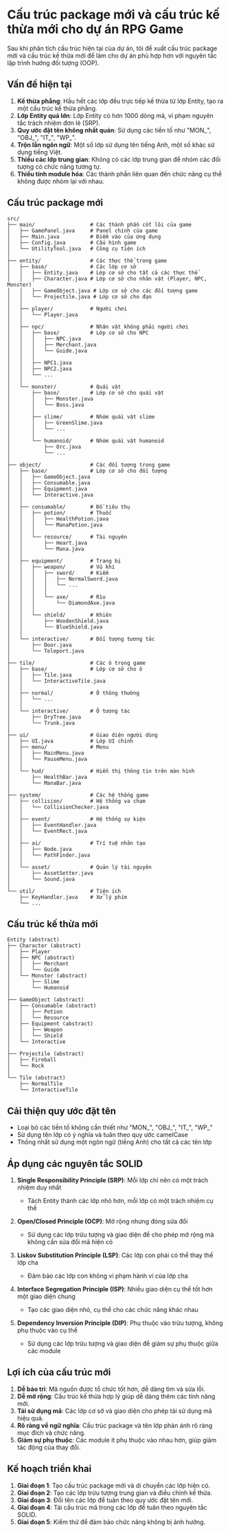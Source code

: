 
# Cấu trúc package mới và cấu trúc kế thừa mới cho dự án RPG Game

Sau khi phân tích cấu trúc hiện tại của dự án, tôi đề xuất cấu trúc package mới và cấu trúc kế thừa mới để làm cho dự án phù hợp hơn với nguyên tắc lập trình hướng đối tượng (OOP).

## Vấn đề hiện tại

1. **Kế thừa phẳng**: Hầu hết các lớp đều trực tiếp kế thừa từ lớp Entity, tạo ra một cấu trúc kế thừa phẳng.
2. **Lớp Entity quá lớn**: Lớp Entity có hơn 1000 dòng mã, vi phạm nguyên tắc trách nhiệm đơn lẻ (SRP).
3. **Quy ước đặt tên không nhất quán**: Sử dụng các tiền tố như "MON_", "OBJ_", "IT_", "WP_".
4. **Trộn lẫn ngôn ngữ**: Một số lớp sử dụng tên tiếng Anh, một số khác sử dụng tiếng Việt.
5. **Thiếu các lớp trung gian**: Không có các lớp trung gian để nhóm các đối tượng có chức năng tương tự.
6. **Thiếu tính module hóa**: Các thành phần liên quan đến chức năng cụ thể không được nhóm lại với nhau.

## Cấu trúc package mới

```
src/
├── main/                  # Các thành phần cốt lõi của game
│   ├── GamePanel.java     # Panel chính của game
│   ├── Main.java          # Điểm vào của ứng dụng
│   ├── Config.java        # Cấu hình game
│   └── UtilityTool.java   # Công cụ tiện ích
│
├── entity/                # Các thực thể trong game
│   ├── base/              # Các lớp cơ sở
│   │   ├── Entity.java    # Lớp cơ sở cho tất cả các thực thể
│   │   ├── Character.java # Lớp cơ sở cho nhân vật (Player, NPC, Monster)
│   │   ├── GameObject.java # Lớp cơ sở cho các đối tượng game
│   │   └── Projectile.java # Lớp cơ sở cho đạn
│   │
│   ├── player/            # Người chơi
│   │   └── Player.java
│   │
│   ├── npc/               # Nhân vật không phải người chơi
│   │   ├── base/          # Lớp cơ sở cho NPC
│   │   │   ├── NPC.java
│   │   │   ├── Merchant.java
│   │   │   └── Guide.java
│   │   │
│   │   ├── NPC1.java
│   │   ├── NPC2.java
│   │   └── ...
│   │
│   └── monster/           # Quái vật
│       ├── base/          # Lớp cơ sở cho quái vật
│       │   ├── Monster.java
│       │   └── Boss.java
│       │
│       ├── slime/         # Nhóm quái vật slime
│       │   ├── GreenSlime.java
│       │   └── ...
│       │
│       └── humanoid/      # Nhóm quái vật humanoid
│           ├── Orc.java
│           └── ...
│
├── object/                # Các đối tượng trong game
│   ├── base/              # Lớp cơ sở cho đối tượng
│   │   ├── GameObject.java
│   │   ├── Consumable.java
│   │   ├── Equipment.java
│   │   └── Interactive.java
│   │
│   ├── consumable/        # Đồ tiêu thụ
│   │   ├── potion/        # Thuốc
│   │   │   ├── HealthPotion.java
│   │   │   └── ManaPotion.java
│   │   │
│   │   └── resource/      # Tài nguyên
│   │       ├── Heart.java
│   │       └── Mana.java
│   │
│   ├── equipment/         # Trang bị
│   │   ├── weapon/        # Vũ khí
│   │   │   ├── sword/     # Kiếm
│   │   │   │   ├── NormalSword.java
│   │   │   │   └── ...
│   │   │   │
│   │   │   └── axe/       # Rìu
│   │   │       └── DiamondAxe.java
│   │   │
│   │   └── shield/        # Khiên
│   │       ├── WoodenShield.java
│   │       └── BlueShield.java
│   │
│   └── interactive/       # Đối tượng tương tác
│       ├── Door.java
│       └── Teleport.java
│
├── tile/                  # Các ô trong game
│   ├── base/              # Lớp cơ sở cho ô
│   │   ├── Tile.java
│   │   └── InteractiveTile.java
│   │
│   ├── normal/            # Ô thông thường
│   │   └── ...
│   │
│   └── interactive/       # Ô tương tác
│       ├── DryTree.java
│       └── Trunk.java
│
├── ui/                    # Giao diện người dùng
│   ├── UI.java            # Lớp UI chính
│   ├── menu/              # Menu
│   │   ├── MainMenu.java
│   │   └── PauseMenu.java
│   │
│   └── hud/               # Hiển thị thông tin trên màn hình
│       ├── HealthBar.java
│       └── ManaBar.java
│
├── system/                # Các hệ thống game
│   ├── collision/         # Hệ thống va chạm
│   │   └── CollisionChecker.java
│   │
│   ├── event/             # Hệ thống sự kiện
│   │   ├── EventHandler.java
│   │   └── EventRect.java
│   │
│   ├── ai/                # Trí tuệ nhân tạo
│   │   ├── Node.java
│   │   └── PathFinder.java
│   │
│   └── asset/             # Quản lý tài nguyên
│       ├── AssetSetter.java
│       └── Sound.java
│
└── util/                  # Tiện ích
    ├── KeyHandler.java    # Xử lý phím
    └── ...
```

## Cấu trúc kế thừa mới

```
Entity (abstract)
├── Character (abstract)
│   ├── Player
│   ├── NPC (abstract)
│   │   ├── Merchant
│   │   └── Guide
│   └── Monster (abstract)
│       ├── Slime
│       └── Humanoid
│
├── GameObject (abstract)
│   ├── Consumable (abstract)
│   │   ├── Potion
│   │   └── Resource
│   ├── Equipment (abstract)
│   │   ├── Weapon
│   │   └── Shield
│   └── Interactive
│
├── Projectile (abstract)
│   ├── Fireball
│   └── Rock
│
└── Tile (abstract)
    ├── NormalTile
    └── InteractiveTile
```

## Cải thiện quy ước đặt tên

- Loại bỏ các tiền tố không cần thiết như "MON_", "OBJ_", "IT_", "WP_"
- Sử dụng tên lớp có ý nghĩa và tuân theo quy ước camelCase
- Thống nhất sử dụng một ngôn ngữ (tiếng Anh) cho tất cả các tên lớp

## Áp dụng các nguyên tắc SOLID

1. **Single Responsibility Principle (SRP)**: Mỗi lớp chỉ nên có một trách nhiệm duy nhất
   - Tách Entity thành các lớp nhỏ hơn, mỗi lớp có một trách nhiệm cụ thể

2. **Open/Closed Principle (OCP)**: Mở rộng nhưng đóng sửa đổi
   - Sử dụng các lớp trừu tượng và giao diện để cho phép mở rộng mà không cần sửa đổi mã hiện có

3. **Liskov Substitution Principle (LSP)**: Các lớp con phải có thể thay thế lớp cha
   - Đảm bảo các lớp con không vi phạm hành vi của lớp cha

4. **Interface Segregation Principle (ISP)**: Nhiều giao diện cụ thể tốt hơn một giao diện chung
   - Tạo các giao diện nhỏ, cụ thể cho các chức năng khác nhau

5. **Dependency Inversion Principle (DIP)**: Phụ thuộc vào trừu tượng, không phụ thuộc vào cụ thể
   - Sử dụng các lớp trừu tượng và giao diện để giảm sự phụ thuộc giữa các module

## Lợi ích của cấu trúc mới

1. **Dễ bảo trì**: Mã nguồn được tổ chức tốt hơn, dễ dàng tìm và sửa lỗi.
2. **Dễ mở rộng**: Cấu trúc kế thừa hợp lý giúp dễ dàng thêm các tính năng mới.
3. **Tái sử dụng mã**: Các lớp cơ sở và giao diện cho phép tái sử dụng mã hiệu quả.
4. **Rõ ràng về ngữ nghĩa**: Cấu trúc package và tên lớp phản ánh rõ ràng mục đích và chức năng.
5. **Giảm sự phụ thuộc**: Các module ít phụ thuộc vào nhau hơn, giúp giảm tác động của thay đổi.

## Kế hoạch triển khai

1. **Giai đoạn 1**: Tạo cấu trúc package mới và di chuyển các lớp hiện có.
2. **Giai đoạn 2**: Tạo các lớp trừu tượng trung gian và điều chỉnh kế thừa.
3. **Giai đoạn 3**: Đổi tên các lớp để tuân theo quy ước đặt tên mới.
4. **Giai đoạn 4**: Tái cấu trúc mã trong các lớp để tuân theo nguyên tắc SOLID.
5. **Giai đoạn 5**: Kiểm thử để đảm bảo chức năng không bị ảnh hưởng.